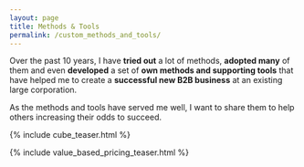 ```yaml
---
layout: page
title: Methods & Tools
permalink: /custom_methods_and_tools/
---
```


Over the past 10 years, I have **tried out** a lot of methods, **adopted many** of them and even **developed** a set of **own methods and supporting tools** that have helped me to create a **successful new B2B business** at an existing large corporation. 

As the methods and tools have served me well, I want to share them to help others increasing their odds to succeed. 

<!--
## Own proven methods

* **Prioritizing** development efforts with help of the [CUBE prioritization method]({% link methods_and_tools/cube.markdown %})
* **Deriving prices and sales argumentations** by means of [value-based pricing]({% link methods_and_tools/value_based_pricing.markdown %}), a [pricing method]({% link methods_and_tools/pricing_methods.markdown %}) that is deemed superior to other pricing and integrates very well with approaches and methods used in new product development.
-->

{% include cube_teaser.html %}

{% include value_based_pricing_teaser.html %}
